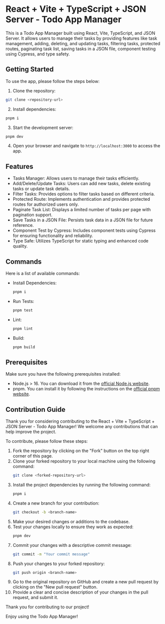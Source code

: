 # React + Vite + TypeScript + JSON Server - Todo App Manager

This is a Todo App Manager built using React, Vite, TypeScript, and JSON Server. It allows users to manage their tasks by providing features like task management, adding, deleting, and updating tasks, filtering tasks, protected routes, paginating task list, saving tasks in a JSON file, component testing using Cypress, and type safety.

## Getting Started

To use the app, please follow the steps below:

1. Clone the repository:

```bash
git clone <repository-url>
```

2. Install dependencies:

```bash
pnpm i
```

3. Start the development server:

```bash
pnpm dev
```

4. Open your browser and navigate to `http://localhost:3000` to access the app.

## Features

- Tasks Manager: Allows users to manage their tasks efficiently.
- Add/Delete/Update Tasks: Users can add new tasks, delete existing tasks or update task details.
- Filter Tasks: Provides options to filter tasks based on different criteria.
- Protected Route: Implements authentication and provides protected routes for authorized users only.
- Paginate Task List: Displays a limited number of tasks per page with pagination support.
- Save Tasks in a JSON File: Persists task data in a JSON file for future reference.
- Component Test by Cypress: Includes component tests using Cypress for ensuring functionality and reliability.
- Type Safe: Utilizes TypeScript for static typing and enhanced code quality.

## Commands

Here is a list of available commands:

- Install Dependencies:
  ```bash
  pnpm i
  ```

- Run Tests:
  ```bash
  pnpm test
  ```

- Lint:
  ```bash
  pnpm lint
  ```

- Build:
  ```bash
  pnpm build
  ```

## Prerequisites

Make sure you have the following prerequisites installed:

- Node.js > 16. You can download it from the [official Node.js website](https://nodejs.org/).
- pnpm. You can install it by following the instructions on the [official pnpm website](https://pnpm.io/).

## Contribution Guide

Thank you for considering contributing to the React + Vite + TypeScript + JSON Server - Todo App Manager! We welcome any contributions that can help improve the project.

To contribute, please follow these steps:

1. Fork the repository by clicking on the "Fork" button on the top right corner of this page.
2. Clone your forked repository to your local machine using the following command:
   ```bash
   git clone <forked-repository-url>
   ```
3. Install the project dependencies by running the following command:
   ```bash
   pnpm i
   ```
4. Create a new branch for your contribution:
   ```bash
   git checkout -b <branch-name>
   ```
5. Make your desired changes or additions to the codebase.
6. Test your changes locally to ensure they work as expected:
   ```bash
   pnpm dev
   ```
7. Commit your changes with a descriptive commit message:
   ```bash
   git commit -m "Your commit message"
   ```
8. Push your changes to your forked repository:
   ```bash
   git push origin <branch-name>
   ```
9. Go to the original repository on GitHub and create a new pull request by clicking on the "New pull request" button.
10. Provide a clear and concise description of your changes in the pull request, and submit it.

Thank you for contributing to our project!

Enjoy using the Todo App Manager!